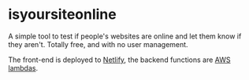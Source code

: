 # isyoursiteonline

A simple tool to test if people's websites are online and let them know if they aren't. Totally free, and with no user management.

The front-end is deployed to <a href="https://netlify.com" target="_blank">Netlify</a>, the backend functions are <a href="https://aws.amazon.com/lambda/" target="_blank">AWS lambdas</a>.
